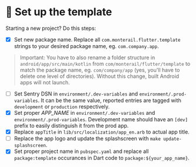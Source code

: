 # 🍾 Set up the template

Starting a new project? Do this steps:

- [x] Set new package name. Replace all `com.monterail.flutter.template` strings to your desired package name, eg. `com.company.app`.

> Important: You have to also rename a folder structure in `android/app/src/main/kotlin` from `com/monterail/flutter/template` to match the package name, eg. `com/company/app` (yes, you'll have to delete one level of directories). Without this change, built Android apps will not launch.

- [ ] Set Sentry DSN in `environment/.dev-variables` and `environment/.prod-variables`. It can be the same value, reported entries are tagged with `development` or `production` respectively.
- [x] Set proper *APP_NAME* in `environment/.dev-variables` and `environment/.prod-variables`. Development name should have an `[dev]` prefix to easily distinguish it from the prod app.
- [x] Replace `appTitle` in `lib/src/localization/app_en.arb` to actual app title.
- [ ] Replace the app logo and update the splashscreen with `make update-splashscreen`.
- [x] Set proper project name in `pubspec.yaml` and replace all `package:template` occurances in Dart code to `package:${your_app_name}`.
